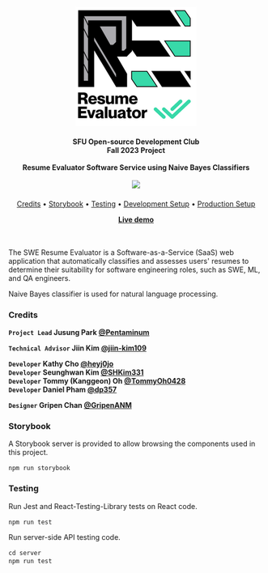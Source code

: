 <h4 align="center">
    <br><img src="static/logo.png" alt="ArminC AutoExec"></a>
</h4>

<h4 align="center">SFU Open-source Development Club<br>Fall 2023 Project<br><br>Resume Evaluator Software Service using Naive Bayes Classifiers
    <div>
    <br>
        <a href=".">
          <img src="https://github.com/sfuosdev/swe-resume-evaluator/actions/workflows/node.js.yml/badge.svg"/>
        </a>
    <div>
</h4>

<p align="center">
  <a href="#credits">Credits</a> •
  <a href="#storybook">Storybook</a> •
  <a href="#testing">Testing</a> •
  <a href="#development-setup">Development Setup</a> •
  <a href="#production-setup">Production Setup</a>
</p>

<p align="center">
<b><a href="https://osdev.ca/project/resume-evaluator/">Live demo</a></b>
</p>

<br><br>
The SWE Resume Evaluator is a Software-as-a-Service (SaaS) web application that automatically classifies and assesses users' resumes to determine their suitability for software engineering roles, such as SWE, ML, and QA engineers.

Naive Bayes classifier is used for natural language processing.

### Credits
**`Project Lead` Jusung Park [@Pentaminum](https://github.com/Pentaminum)**  

**`Technical Advisor` Jiin Kim [@jiin-kim109](https://github.com/jiin-kim109)**  

**`Developer` Kathy Cho [@heyj0jo](https://github.com/heyj0jo)**  
**`Developer` Seunghwan Kim [@SHKim331](https://github.com/SHKim331)**  
**`Developer` Tommy (Kanggeon) Oh [@TommyOh0428](https://github.com/TommyOh0428)**  
**`Developer` Daniel Pham [@dp357](https://github.com/dp357)**  

**`Designer` Gripen Chan [@GripenANM](https://github.com/GripenANM)**  

### Storybook
A Storybook server is provided to allow browsing the components used in this project.  
```
npm run storybook
```

### Testing
Run Jest and React-Testing-Library tests on React code.
```
npm run test
```

Run server-side API testing code.
```
cd server
npm run test
```
